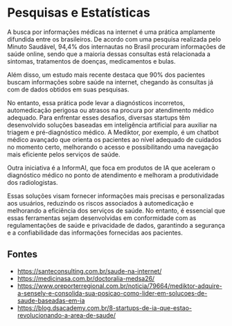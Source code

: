 # Pesquisas e Estatísticas
A busca por informações médicas na internet é uma prática amplamente difundida entre os brasileiros. De acordo com uma pesquisa realizada pelo Minuto Saudável, 94,4% dos internautas no Brasil procuram informações de saúde online, sendo que a maioria dessas consultas está relacionada a sintomas, tratamentos de doenças, medicamentos e bulas.

Além disso, um estudo mais recente destaca que 90% dos pacientes buscam informações sobre saúde na internet, chegando às consultas já com de dados obtidos em suas pesquisas.

No entanto, essa prática pode levar a diagnósticos incorretos, automedicação perigosa ou atrasos na procura por atendimento médico adequado. Para enfrentar esses desafios, diversas startups têm desenvolvido soluções baseadas em inteligência artificial para auxiliar na triagem e pré-diagnóstico médico. A Mediktor, por exemplo, é um chatbot médico avançado que orienta os pacientes ao nível adequado de cuidados no momento certo, melhorando o acesso e possibilitando uma navegação mais eficiente pelos serviços de saúde.

Outra iniciativa é a InformAI, que foca em produtos de IA que aceleram o diagnóstico médico no ponto de atendimento e melhoram a produtividade dos radiologistas.

Essas soluções visam fornecer informações mais precisas e personalizadas aos usuários, reduzindo os riscos associados à automedicação e melhorando a eficiência dos serviços de saúde. No entanto, é essencial que essas ferramentas sejam desenvolvidas em conformidade com as regulamentações de saúde e privacidade de dados, garantindo a segurança e a confiabilidade das informações fornecidas aos pacientes.

## Fontes
- https://santeconsulting.com.br/saude-na-internet/
- https://medicinasa.com.br/doctoralia-medsa26/
- https://www.oreporterregional.com.br/noticia/79664/mediktor-adquire-a-sensely-e-consolida-sua-posicao-como-lider-em-solucoes-de-saude-baseadas-em-ia
- https://blog.dsacademy.com.br/8-startups-de-ia-que-estao-revolucionando-a-area-de-saude/